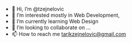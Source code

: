 - 👋 Hi, I’m @tzejnelovic
- 👀 I’m interested mostly in Web Development, 
- 🌱 I’m currently learning Web Design
- 💞️ I’m looking to collaborate on ...
- 📫 How to reach me tarikzejnelovic@gmail.com

<!---
tzejnelovic/tzejnelovic is a ✨ special ✨ repository because its `README.md` (this file) appears on your GitHub profile.
You can click the Preview link to take a look at your changes.
--->
